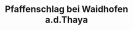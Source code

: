 ---
title: Pfaffenschlag bei Waidhofen a.d.Thaya
url: /pfaffenschlag-bei-waidhofen-a-d-thaya/
latitude: 48.844
longitude: 15.193
---
